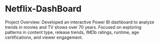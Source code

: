 # Netflix-DashBoard
Project Overview: Developed an interactive Power BI dashboard to analyze trends in movies and TV shows over 70 years. Focused on exploring patterns in content type, release trends, IMDb ratings, runtime, age certifications, and viewer engagement.
